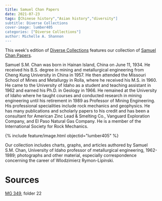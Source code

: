 ```yaml
---
title: Samuel Chan Papers
date: 2021-07-23
tags: [Chinese history","Asian history","diversity"]
subtitle: Diverse Collections
cover-image: lumber405
categories: ["Diverse Collections"]
author: Michelle A. Shannon
---
```


This week's edition of [Diverse Collections](https://harvester.lib.uidaho.edu/series/diversecollections.html) features our collection of [Samuel Chan Papers](https://archiveswest.orbiscascade.org/ark:/80444/xv07530).

Samuel S.M. Chan was born in Hainan Island, China on June 11, 1934. He received his B.S. degree in mining and metallurgical engineering from Cheng Kung University in China in 1957. He then attended the Missouri School of Mines and Metallurgy in Rolla, where he received his M.S. in 1960. He came to the University of Idaho as a student and teaching assistant in 1962 and earned his Ph.D. in Geology in 1966. He remained at the University of Idaho where he taught courses and conducted research in mining engineering until his retirement in 1989 as Professor of Mining Engineering. His professional specialities include rock mechanics and geophysics. He has many publications and scholarly papers to his credit and has been a consultant for American Zinc Lead & Smelting Co., Vanguard Exploration Company, and El Paso Natural Gas Company. He is a member of the International Society for Rock Mechanics.

{% include feature/image.html objectid="lumber405" %}

Our collection includes charts, graphs, and articles authored by Samuel S.M. Chan, University of Idaho professor of metallurgical engineering, 1962-1989; photographs and other material, especially correspondence concerning the career of Wlodzimierz Rymon-Lipinski.

# Sources

[MG 349](https://archiveswest.orbiscascade.org/ark:/80444/xv07530), folder 22